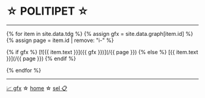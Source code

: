 ☆ POLITIPET ☆
=============

----

<link rel="stylesheet" href="sel.css"/>
<style>
.content img {
	border: 2px solid grey;
	border-radius: 1em;
	cursor: pointer;
}
.content a:has(> img) {
	padding: 0;
	background-color: transparent;
}
</style>

<div class="content" markdown="1">

{% for item in site.data.tdg %}
{% assign gfx = site.data.graph[item.id] %}
{% assign page = item.id | remove: "i-" %}

{% if gfx %}
[![{{ item.text }}]({{ gfx }})](/{{ page }})
{% else %}
[{{ item.text }}](/{{ page }})
{% endif %}

{% endfor %}

</div>

----

[📈 gfx](/gfx) ☆ [home](/) ☆ [sel 📋](/sel)

<script>set_next("sel")</script>
